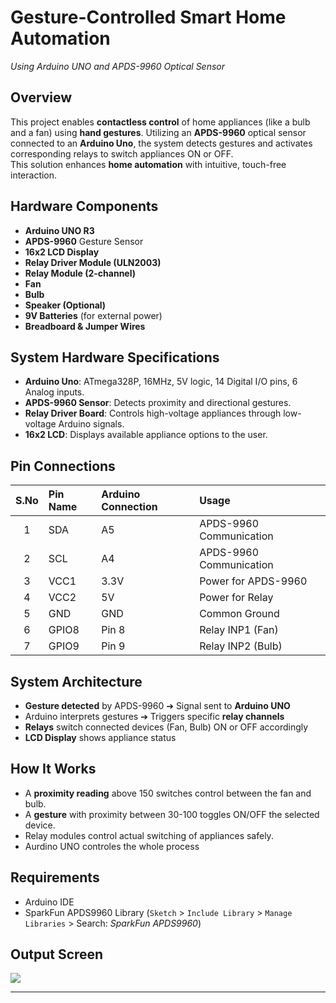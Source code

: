# Gesture-Controlled Smart Home Automation  
*Using Arduino UNO and APDS-9960 Optical Sensor*

## Overview
This project enables **contactless control** of home appliances (like a bulb and a fan) using **hand gestures**. Utilizing an **APDS-9960** optical sensor connected to an **Arduino Uno**, the system detects gestures and activates corresponding relays to switch appliances ON or OFF.  
This solution enhances **home automation** with intuitive, touch-free interaction.

## Hardware Components
- **Arduino UNO R3**  
- **APDS-9960** Gesture Sensor  
- **16x2 LCD Display**  
- **Relay Driver Module (ULN2003)**  
- **Relay Module (2-channel)**  
- **Fan**  
- **Bulb**  
- **Speaker (Optional)**  
- **9V Batteries** (for external power)  
- **Breadboard & Jumper Wires**

## System Hardware Specifications
- **Arduino Uno**: ATmega328P, 16MHz, 5V logic, 14 Digital I/O pins, 6 Analog inputs.  
- **APDS-9960 Sensor**: Detects proximity and directional gestures.  
- **Relay Driver Board**: Controls high-voltage appliances through low-voltage Arduino signals.  
- **16x2 LCD**: Displays available appliance options to the user.  

## Pin Connections
| S.No | Pin Name | Arduino Connection | Usage |
|:---:|:--------|:------------------|:-----|
| 1 | SDA | A5 | APDS-9960 Communication |
| 2 | SCL | A4 | APDS-9960 Communication |
| 3 | VCC1 | 3.3V | Power for APDS-9960 |
| 4 | VCC2 | 5V | Power for Relay |
| 5 | GND | GND | Common Ground |
| 6 | GPIO8 | Pin 8 | Relay INP1 (Fan) |
| 7 | GPIO9 | Pin 9 | Relay INP2 (Bulb) |

## System Architecture
- **Gesture detected** by APDS-9960 ➔ Signal sent to **Arduino UNO**  
- Arduino interprets gestures ➔ Triggers specific **relay channels**  
- **Relays** switch connected devices (Fan, Bulb) ON or OFF accordingly  
- **LCD Display** shows appliance status  

## How It Works
- A **proximity reading** above 150 switches control between the fan and bulb.
- A **gesture** with proximity between 30-100 toggles ON/OFF the selected device.
- Relay modules control actual switching of appliances safely.
- Aurdino UNO controles the whole process

## Requirements
- Arduino IDE
- SparkFun APDS9960 Library (`Sketch` > `Include Library` > `Manage Libraries` > Search: *SparkFun APDS9960*)

## Output Screen
<img src=“[https://github.com/KrisKasprzak/ILI9341_t3_controls](https://github.com/Venkatbandi002/Gesture-Controlled-Switches-for-Smart-Home-Automation-Using-Optical-Sensors/blob/main/Output_Screen.png)”>

---
